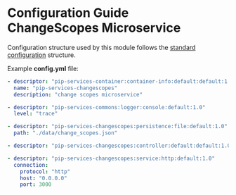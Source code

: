 # Configuration Guide <br/> ChangeScopes Microservice

Configuration structure used by this module follows the 
[standard configuration](https://github.com/pip-services/pip-services/blob/master/usage/Configuration.md) 
structure.

Example **config.yml** file:

```yaml
- descriptor: "pip-services-container:container-info:default:default:1.0"
  name: "pip-services-changescopes"
  description: "change scopes microservice"

- descriptor: "pip-services-commons:logger:console:default:1.0"
  level: "trace"

- descriptor: "pip-services-changescopes:persistence:file:default:1.0"
  path: "./data/change_scopes.json"

- descriptor: "pip-services-changescopes:controller:default:default:1.0"

- descriptor: "pip-services-changescopes:service:http:default:1.0"
  connection:
    protocol: "http"
    host: "0.0.0.0"
    port: 3000
```
